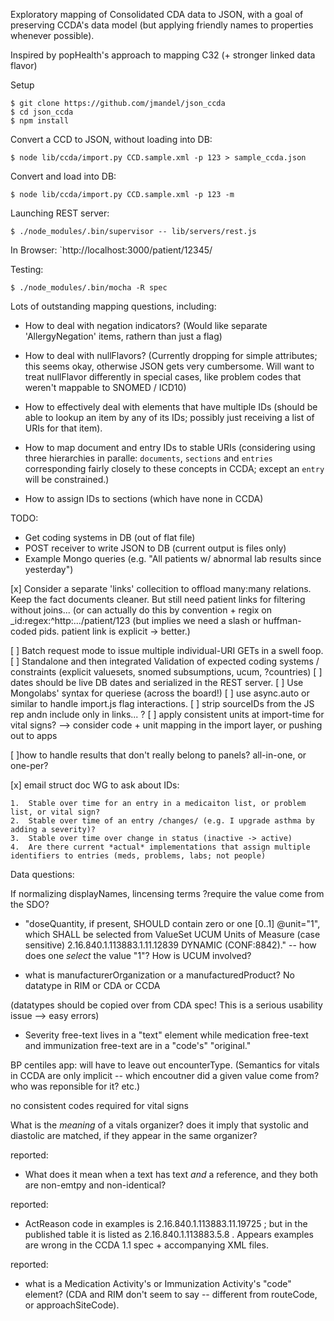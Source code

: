 Exploratory mapping of Consolidated CDA data to JSON, with a goal of preserving
CCDA's data model (but applying friendly names to properties whenever possible).

Inspired by popHealth's approach to mapping C32 (+ stronger linked data flavor)

Setup
```
$ git clone https://github.com/jmandel/json_ccda
$ cd json_ccda
$ npm install
```

Convert a CCD to JSON, without loading into DB:
```
$ node lib/ccda/import.py CCD.sample.xml -p 123 > sample_ccda.json
```

Convert and load into DB:
```
$ node lib/ccda/import.py CCD.sample.xml -p 123 -m 
```

Launching REST server:
```
$ ./node_modules/.bin/supervisor -- lib/servers/rest.js
```

In Browser: `http://localhost:3000/patient/12345/

Testing:
```
$ ./node_modules/.bin/mocha -R spec
```

Lots of outstanding mapping questions, including:

* How to deal with negation indicators? (Would like separate 'AllergyNegation' items, rathern than just a flag)

* How to deal with nullFlavors? (Currently dropping for simple attributes; this
seems okay, otherwise JSON gets very cumbersome.  Will want to treat
nullFlavor differently in special cases, like problem codes that weren't
mappable to SNOMED / ICD10)

* How to effectively deal with elements that have multiple IDs (should be able
to lookup an item by any of its IDs; possibly just receiving a list of URIs
for that item).

* How to map document and entry IDs to stable URIs (considering using three
hierarchies in paralle: `documents`, `sections` and `entries` corresponding
fairly closely to these concepts in CCDA; except an `entry` will be
constrained.)

* How to assign IDs to sections (which have none in CCDA)

TODO:
* Get coding systems in DB (out of flat file)
* POST receiver to write JSON to DB (current output is files only)
* Example Mongo queries (e.g. "All patients w/ abnormal lab results since yesterday")

[x] Consider a separate 'links' collecition to offload  many:many relations.  Keep the fact documents cleaner.  But still need patient links for filtering without joins... (or can actually do this by convention + regix on _id:regex:^http:.../patient/123 (but implies we need a slash or huffman-coded pids. patient link is explicit -> better.)

[ ] Batch request mode to issue multiple individual-URI GETs in a swell foop.
[ ] Standalone and then integrated Validation of expected coding systems / constraints (explicit valuesets, snomed subsumptions, ucum, ?countries)
[ ] dates should be live DB dates and serialized in the REST server.
[ ] Use Mongolabs' syntax for queriese (across the board!)
[ ] use async.auto or similar to handle import.js flag interactions.
[ ] strip sourceIDs from the JS rep andn include only in links... ?
[ ] apply consistent units at import-time for vital signs? --> consider code + unit mapping in the import layer, or pushing out to apps

[ ]how to handle results that don't really belong to panels? all-in-one, or one-per? 

[x] email struct doc WG to ask about IDs:  

    1.  Stable over time for an entry in a medicaiton list, or problem list, or vital sign?
    2.  Stable over time of an entry /changes/ (e.g. I upgrade asthma by adding a severity)?
    3.  Stable over time over change in status (inactive -> active) 
    4.  Are there current *actual* implementations that assign multiple identifiers to entries (meds, problems, labs; not people)
    


Data questions:

If normalizing displayNames, lincensing terms ?require the value come from the SDO?

* "doseQuantity, if present, SHOULD contain zero or one [0..1]
@unit="1", which SHALL be selected from ValueSet UCUM Units of
Measure (case sensitive) 2.16.840.1.113883.1.11.12839
DYNAMIC (CONF:8842)." -- how does one _select_ the value "1"? How is UCUM involved?

* what is manufacturerOrganization or a manufacturedProduct? No datatype in RIM or CDA or CCDA

(datatypes should be copied over from CDA spec!  This is a serious usability
issue --> easy errors)

* Severity free-text lives in a "text" element while medication free-text and immunization free-text are in a "code's" "original." 


BP centiles app: will have to leave out encounterType. (Semantics for vitals in CCDA are only implicit -- which encoutner did a given value come from? who was reponsible for it? etc.)

no consistent codes required for vital signs

What is the *meaning* of a vitals organizer?  does it imply that systolic and diastolic are matched, if they appear in the same organizer?

reported:
* What does it mean when a text has text _and_ a reference, and they both are non-emtpy and non-identical?

reported:
* ActReason code in examples is 2.16.840.1.113883.11.19725 ; but in the published table it is listed as 2.16.840.1.113883.5.8 .  Appears examples are wrong in the CCDA 1.1 spec + accompanying XML files.

reported:
* what is a Medication Activity's or Immunization Activity's "code" element?
  (CDA and RIM don't seem to say -- different from routeCode, or
approachSiteCode).





